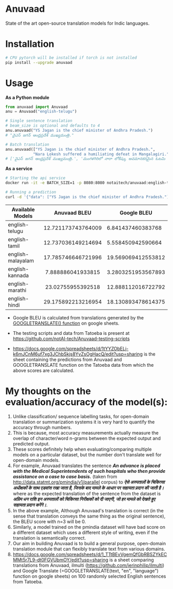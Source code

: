 # Anuvaad
State of the art open-source translation models for Indic languages.


# Installation

```bash
# CPU pytorch will be installed if torch is not installed
pip install --upgrade anuvaad
```

# Usage

**As a Python module**

```python
from anuvaad import Anuvaad
anu = Anuvaad("english-telugu")

# Single sentence translation
# beam_size is optional and defaults to 4
anu.anuvaad("YS Jagan is the chief minister of Andhra Pradesh.")
# "వైఎస్ జగన్ ఆంధ్రప్రదేశ్ ముఖ్యమంత్రి."

# Batch translation
anu.anuvaad(["YS Jagan is the chief minister of Andhra Pradesh.",
            "Nara Lokesh suffered a humiliating defeat in Mangalagiri."])
# ['వైఎస్ జగన్ ఆంధ్రప్రదేశ్ ముఖ్యమంత్రి.', 'మంగళగిరిలో నారా లోకేష్కు అవమానకరమైన ఓటమి ఎదురైంది.']

```

**As a service**
```bash
# Starting the api service
docker run -it -e BATCH_SIZE=1 -p 8080:8080 notaitech/anuvaad:english-telugu

# Running a prediction
curl -d '{"data": ["YS Jagan is the chief minister of Andhra Pradesh."]}' -H "Content-Type: application/json" -X POST http://localhost:8080/sync
```


|Available Models   |   Anuvaad BLEU    |  Google BLEU    |
|--------|:--------------:|--------|
|english-telugu |   12.721173743764009   |  6.841437460383768 |
|english-tamil | 12.737036149214694 | 5.558450942590664
|english-malayalam |   17.785746646721996    | 19.569069412553812  |
|english-kannada |   7.888886041933815    | 3.2803251953567893  |
|english-marathi |    23.02755955392518   |  12.888112016722792 |
|english-hindi |   29.175892213216954    |  18.130893478614375 |

 - Google BLEU is calculated from translations generated by the [GOOGLETRANSLATE() function](https://support.google.com/docs/answer/3093331?hl=en) on google sheets.

 - The testing scripts and data from Tatoeba is present at https://github.com/notAI-tech/Anuvaad-testing-scripts

 - https://docs.google.com/spreadsheets/d/1tYYZObELj-k6mJCnM6uf7xg3JChbSkjs8YvZsOgHacQ/edit?usp=sharing is the sheet containing the predictions from Anuvaad and GOOGLETRANSLATE function on the Tatoeba data from which the above scores are calculated.

# My thoughts on the evaluation/accuracy of the model(s):

1. Unlike classification/ sequence labelling tasks, for open-domain translation or summarization systems it is very hard to quantify the accuracy through numbers.
2. This is because, most accuracy measurements actually measure the overlap of character/word n-grams between the expected output and predicted output.
3. These scores definitely help when evaluating/comparing multiple models on a particular dataset, but the number don't translate well for open-domain models.
4. For example, Anuvaad translates the sentence ***An advance is placed with the Medical Superintendents of such hospitals who then provide assistance on a case to case basis.*** (taken from http://data.statmt.org/pmindia/v1/parallel corpus) to ***ऐसे अस्पतालों के चिकित्सा अधीक्षकों के साथ एडवांस रखा जाता है, जिसके बाद मामले के आधार पर सहायता प्रदान की जाती है।*** where as the expected translation of the sentence from the dataset is ***अग्रिम धन राशि इन अस्पतालों को चिकित्सा निरीक्षकों को दी जाएगी, जो हर मामले को देखते हुए सहायता प्रदान करेंगे।***.
5. In the above example, Although Anuvaad's translation is correct (in the sense that translation conveys the same thing as the original sentence), the BLEU score with n=3 will be 0.
6. Similarly, a model trained on the pmindia dataset will have bad score on a different dataset which uses a different style of writing, even if the translation is semantically correct.
7. Our aim in building Anuvaad is to build a general purpose, open-domain translation module that can flexibly translate text from various domains.
8. https://docs.google.com/spreadsheets/d/1_TTtBEvVgemQfGbRBSZYkECMMt5r7L9-dt0FGVUbmOY/edit?usp=sharing is a sheet comparing translations from Anuvaad, ilmulti (https://github.com/jerinphilip/ilmulti) and Google Translate (=GOOGLETRANSLATE(text, "en", "language") function on google sheets) on 100 randomly selected English sentences from Tatoeba. 
